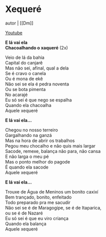 # Xequeré
autor | [[Dm]]

[Youtube](https://www.youtube.com/watch?v=JSJRPXIroeM)

**E lá vai ela  
Chacoalhando o xaqueré** (2x)

Veio de lá da bahia  
Capital do canjarê  
Mas não sei, afinal, qual a dela  
Se é cravo o canela  
Ou é mona de ekê  
Não sei se ela é pedra noventa  
Ou se bota pimenta  
No acarajé  
Eu só sei é que nego se espalha  
Quando ela chacoalha  
Aquele xequeré

**E lá vai ela...**

Chegou no nosso terreiro  
Gargalhando na ganzá  
Mas na hora de abrir os trabalhos  
Pegou meu chocalho e não quis mais largar  
Sacode, remexe, balança não para, não cansa  
E não larga o meu pé  
Mas o ponto melhor do pagode  
É quando ela sacode  
Aquele xequeré

**E lá vai ela...**

Trouxe de Água de Meninos um bonito caxixí  
Bem trançado, bonito, enfeitado  
Todo preparado pra me sacudir  
Não sei se é de Maragogipe, se é de Itaparica,  
ou se é de Nazaré  
Eu só sei é que eu viro criança  
Quando ela balança  
Aquele xequeré